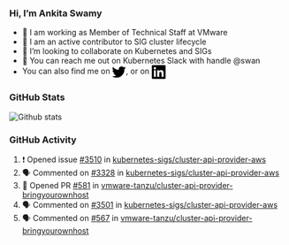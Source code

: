 ### Hi, I’m Ankita Swamy

- 💼 I am working as Member of Technical Staff at VMware
- 👀 I am an active contributor to SIG cluster lifecycle 
- 💞️ I’m looking to collaborate on Kubernetes and SIGs
- 💬 You can reach me out on Kubernetes Slack with handle @swan
- You can also find me on <a href="https://twitter.com/SwamyAnkita" target="blank"><img align="center" src="https://raw.githubusercontent.com/Ankitasw/Ankitasw/master/svg/twitter.svg" alt="Ankitasw" height="25" width="25" color="#1DA1f2" /></a>, or on <a href="https://www.linkedin.com/in/Ankitaswamy/" target="blank"><img align="center" src="https://raw.githubusercontent.com/Ankitasw/Ankitasw/master/svg/linkedin.svg" alt="Ankitasw" height="25" width="25" /></a>

### GitHub Stats
![Github stats](https://github-readme-stats.vercel.app/api?username=Ankitasw&count_private=true&show_icons=true&theme=tokyonight)

### GitHub Activity 
<!--START_SECTION:activity-->
1. ❗️ Opened issue [#3510](https://github.com/kubernetes-sigs/cluster-api-provider-aws/issues/3510) in [kubernetes-sigs/cluster-api-provider-aws](https://github.com/kubernetes-sigs/cluster-api-provider-aws)
2. 🗣 Commented on [#3328](https://github.com/kubernetes-sigs/cluster-api-provider-aws/issues/3328) in [kubernetes-sigs/cluster-api-provider-aws](https://github.com/kubernetes-sigs/cluster-api-provider-aws)
3. 💪 Opened PR [#581](https://github.com/vmware-tanzu/cluster-api-provider-bringyourownhost/pull/581) in [vmware-tanzu/cluster-api-provider-bringyourownhost](https://github.com/vmware-tanzu/cluster-api-provider-bringyourownhost)
4. 🗣 Commented on [#3501](https://github.com/kubernetes-sigs/cluster-api-provider-aws/issues/3501) in [kubernetes-sigs/cluster-api-provider-aws](https://github.com/kubernetes-sigs/cluster-api-provider-aws)
5. 🗣 Commented on [#567](https://github.com/vmware-tanzu/cluster-api-provider-bringyourownhost/issues/567) in [vmware-tanzu/cluster-api-provider-bringyourownhost](https://github.com/vmware-tanzu/cluster-api-provider-bringyourownhost)
<!--END_SECTION:activity-->
